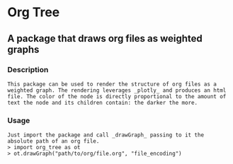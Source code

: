 # Org Tree
## A package that draws org files as weighted graphs
### Description
	This package can be used to render the structure of org files as a weighted graph. The rendering leverages _plotly_ and produces an html file. The color of the node is directly proportional to the amount of text the node and its children contain: the darker the more.
### Usage
	Just import the package and call _drawGraph_ passing to it the absolute path of an org file.
	> import org_tree as ot
	> ot.drawGraph("path/to/org/file.org", "file_encoding")
